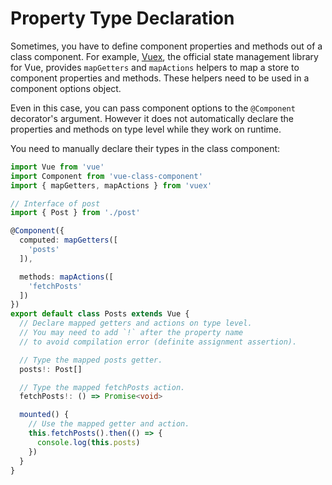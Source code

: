 # Property Type Declaration

Sometimes, you have to define component properties and methods out of a class component. For example, [Vuex](https://github.com/vuejs/vuex), the official state management library for Vue, provides `mapGetters` and `mapActions` helpers to map a store to component properties and methods. These helpers need to be used in a component options object.

Even in this case, you can pass component options to the `@Component` decorator's argument. However it does not automatically declare the properties and methods on type level while they work on runtime.

You need to manually declare their types in the class component:

```ts
import Vue from 'vue'
import Component from 'vue-class-component'
import { mapGetters, mapActions } from 'vuex'

// Interface of post
import { Post } from './post'

@Component({
  computed: mapGetters([
    'posts'
  ]),

  methods: mapActions([
    'fetchPosts'
  ])
})
export default class Posts extends Vue {
  // Declare mapped getters and actions on type level.
  // You may need to add `!` after the property name
  // to avoid compilation error (definite assignment assertion).

  // Type the mapped posts getter.
  posts!: Post[]

  // Type the mapped fetchPosts action.
  fetchPosts!: () => Promise<void>

  mounted() {
    // Use the mapped getter and action.
    this.fetchPosts().then(() => {
      console.log(this.posts)
    })
  }
}
```
